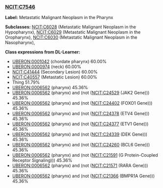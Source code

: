 
### [NCIT:C7546](http://purl.obolibrary.org/obo/NCIT_C7546)
**Label:** Metastatic Malignant Neoplasm in the Pharynx

**Subclasses:** [NCIT:C6028](http://purl.obolibrary.org/obo/NCIT_C6028) (Metastatic Malignant Neoplasm in the Hypopharynx), [NCIT:C6029](http://purl.obolibrary.org/obo/NCIT_C6029) (Metastatic Malignant Neoplasm in the Oropharynx), [NCIT:C6030](http://purl.obolibrary.org/obo/NCIT_C6030) (Metastatic Malignant Neoplasm in the Nasopharynx), 

**Class expressions from DL-Learner:**

- [UBERON:0001042](http://purl.obolibrary.org/obo/UBERON_0001042) (chordate pharynx) 60.00%
- [UBERON:0000974](http://purl.obolibrary.org/obo/UBERON_0000974) (neck) 60.00%
- [NCIT:C41444](http://purl.obolibrary.org/obo/NCIT_C41444) (Secondary Lesion) 60.00%
- [NCIT:C40557](http://purl.obolibrary.org/obo/NCIT_C40557) (Metastatic Lesion) 60.00%
- Thing 51.79%
- [UBERON:0006562](http://purl.obolibrary.org/obo/UBERON_0006562) (pharynx) 45.36%
- [UBERON:0006562](http://purl.obolibrary.org/obo/UBERON_0006562) (pharynx) and (not ([NCIT:C24529](http://purl.obolibrary.org/obo/NCIT_C24529) (JAK2 Gene))) 45.36%
- [UBERON:0006562](http://purl.obolibrary.org/obo/UBERON_0006562) (pharynx) and (not ([NCIT:C24402](http://purl.obolibrary.org/obo/NCIT_C24402) (FOXO1 Gene))) 45.36%
- [UBERON:0006562](http://purl.obolibrary.org/obo/UBERON_0006562) (pharynx) and (not ([NCIT:C24378](http://purl.obolibrary.org/obo/NCIT_C24378) (ETV4 Gene))) 45.36%
- [UBERON:0006562](http://purl.obolibrary.org/obo/UBERON_0006562) (pharynx) and (not ([NCIT:C24377](http://purl.obolibrary.org/obo/NCIT_C24377) (ETV1 Gene))) 45.36%
- [UBERON:0006562](http://purl.obolibrary.org/obo/UBERON_0006562) (pharynx) and (not ([NCIT:C24339](http://purl.obolibrary.org/obo/NCIT_C24339) (DEK Gene))) 45.36%
- [UBERON:0006562](http://purl.obolibrary.org/obo/UBERON_0006562) (pharynx) and (not ([NCIT:C24260](http://purl.obolibrary.org/obo/NCIT_C24260) (BCL6 Gene))) 45.36%
- [UBERON:0006562](http://purl.obolibrary.org/obo/UBERON_0006562) (pharynx) and (not ([NCIT:C21591](http://purl.obolibrary.org/obo/NCIT_C21591) (G Protein-Coupled Receptor Signaling))) 45.36%
- [UBERON:0006562](http://purl.obolibrary.org/obo/UBERON_0006562) (pharynx) and (not ([NCIT:C21571](http://purl.obolibrary.org/obo/NCIT_C21571) (RARA Gene))) 45.36%
- [UBERON:0006562](http://purl.obolibrary.org/obo/UBERON_0006562) (pharynx) and (not ([NCIT:C21366](http://purl.obolibrary.org/obo/NCIT_C21366) (BMPR1A Gene))) 45.36%


